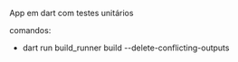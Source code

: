 App em dart com testes unitários

comandos:
- dart run build_runner build --delete-conflicting-outputs
